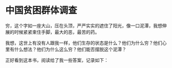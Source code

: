 # 中国贫困群体调查

穷，这个字如一座大山，压在头顶，严严实实的遮住了阳光，像一口泥潭，我想伸展的时候紧紧束住手脚，最大的恶，最苦的药。

我想，这世上有没有人跟我一样，他们生存的状态是什么？他们为什么穷？他们心里有什么想法？他们为什么这么穷？他们能否摆脱这个泥潭？

正好看到这本书，阅读给了我一些答案，记录如下：



